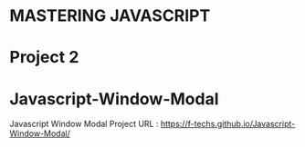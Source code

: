 # MASTERING JAVASCRIPT
# Project 2
# Javascript-Window-Modal
Javascript Window Modal Project
URL : https://f-techs.github.io/Javascript-Window-Modal/
